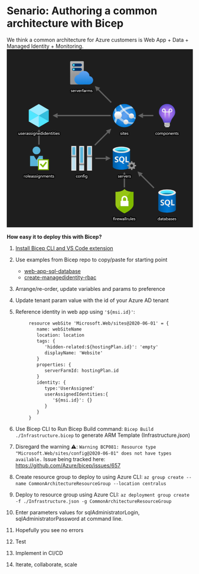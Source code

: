 
# Senario: Authoring a common architecture with Bicep
We think a common architecture for Azure customers is Web App + Data + Managed Identity + Monitoring.
![diagram](commonArchDiagram.PNG)

**How easy it to deploy this with Bicep?**
1. [Install Bicep CLI and VS Code extension](https://github.com/Azure/bicep/blob/main/docs/installing.md)
2. Use examples from Bicep repo to copy/paste for starting point
   - [web-app-sql-database](https://github.com/Azure/bicep/blob/main/docs/examples/201/web-app-sql-database/main.bicep)
   - [create-managedidentity-rbac](https://github.com/Azure/bicep/blob/main/docs/examples/101/create-managedidentity-rbac/main.bicep)
3. Arrange/re-order, update variables and params to preference
4. Update tenant param value with the id of your Azure AD tenant
5. Reference identity in web app using ``` '${msi.id}' ```:

            resource webSite 'Microsoft.Web/sites@2020-06-01' = {
               name: webSiteName
               location: location
               tags: {
                  'hidden-related:${hostingPlan.id}': 'empty'
                  displayName: 'Website'
               }
               properties: {
                  serverFarmId: hostingPlan.id
               }
               identity: {
                  type:'UserAssigned'
                  userAssignedIdentities:{
                     '${msi.id}': {}
                  }
               }
            }

6. Use Bicep CLI to Run Bicep Build command: ``` Bicep Build ./Infrastructure.bicep ``` to generate ARM Template (Infrastructure._json_)
7. Disregard the warning :warning:: ``` Warning BCP081: Resource type "Microsoft.Web/sites/config@2020-06-01" does not have types available. ```
   Issue being tracked here: https://github.com/Azure/bicep/issues/657
8. Create resource group to deploy to using Azure CLI: ``` az group create --name CommonArchitectureResourceGroup --location centralus ```
9. Deploy to resource group using Azure CLI: ``` az deployment group create -f ./Infrastructure.json -g CommonArchitectureResourceGroup ```
10. Enter parameters values for sqlAdministratorLogin, sqlAdministratorPassword at command line.
11. Hopefully you see no errors
12. Test
13. Implement in CI/CD
14. Iterate, collaborate, scale
